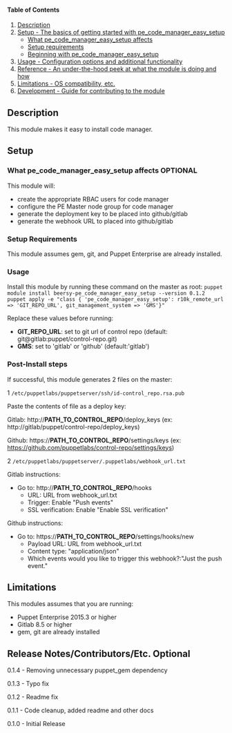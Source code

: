 #### Table of Contents

1. [Description](#description)
1. [Setup - The basics of getting started with pe_code_manager_easy_setup](#setup)
    * [What pe_code_manager_easy_setup affects](#what-pe_code_manager_easy_setup-affects)
    * [Setup requirements](#setup-requirements)
    * [Beginning with pe_code_manager_easy_setup](#beginning-with-pe_code_manager_easy_setup)
1. [Usage - Configuration options and additional functionality](#usage)
1. [Reference - An under-the-hood peek at what the module is doing and how](#reference)
1. [Limitations - OS compatibility, etc.](#limitations)
1. [Development - Guide for contributing to the module](#development)

## Description

This module makes it easy to install code manager.

## Setup

### What pe_code_manager_easy_setup affects **OPTIONAL**

This module will:
* create the appropriate RBAC users for code manager
* configure the PE Master node group for code manager
* generate the deployment key to be placed into github/gitlab
* generate the webhook URL to placed into github/gitlab

### Setup Requirements

This module assumes gem, git, and Puppet Enterprise are already installed.

### Usage

Install this module by running these command on the master as root:
`puppet module install beersy-pe_code_manager_easy_setup --version 0.1.2`
`puppet apply -e "class { 'pe_code_manager_easy_setup': r10k_remote_url => 'GIT_REPO_URL', git_management_system => 'GMS'}"`

Replace these values before running:
* **GIT_REPO_URL**: set to git url of control repo (default: git@gitlab:puppet/control-repo.git)
* **GMS**:  set to 'gitlab' or 'github' (default:'gitlab')

### Post-Install steps
If successful, this module generates 2 files on the master:

1 `/etc/puppetlabs/puppetserver/ssh/id-control_repo.rsa.pub`

Paste the contents of file as a deploy key:

Gitlab:
http://**PATH_TO_CONTROL_REPO**/deploy_keys (ex: http://gitlab/puppet/control-repo/deploy_keys)

Github:
https://**PATH_TO_CONTROL_REPO**/settings/keys
(ex: https://github.com/puppetlabs/control-repo/settings/keys)

2 `/etc/puppetlabs/puppetserver/.puppetlabs/webhook_url.txt`

Gitlab instructions:
* Go to:
http://**PATH_TO_CONTROL_REPO**/hooks
  * URL: URL from webhook_url.txt
  * Trigger: Enable "Push events"
  * SSL verification: Enable "Enable SSL verification"

Github instructions:
* Go to:
https://**PATH_TO_CONTROL_REPO**/settings/hooks/new
  * Payload URL: URL from webhook_url.txt
  * Content type: "application/json"
  * Which events would you like to trigger this webhook?:"Just the push event."

## Limitations

This modules assumes that you are running:
* Puppet Enterprise 2015.3 or higher
* Gitlab 8.5 or higher
* gem, git are already installed

## Release Notes/Contributors/Etc. **Optional**

0.1.4 - Removing unnecessary puppet_gem dependency

0.1.3 - Typo fix

0.1.2 - Readme fix

0.1.1 - Code cleanup, added readme and other docs

0.1.0 - Initial Release
